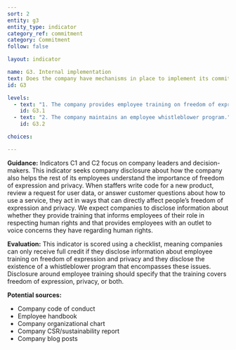 ```yaml
---
sort: 2
entity: g3
entity_type: indicator
category_ref: commitment
category: Commitment
follow: false

layout: indicator

name: G3. Internal implementation
text: Does the company have mechanisms in place to implement its commitment to freedom of expression and privacy?
id: G3

levels:
  - text: "1. The company provides employee training on freedom of expression and privacy issues."
    id: G3.1
  - text: "2. The company maintains an employee whistleblower program."
    id: G3.2

choices:

---
```


**Guidance:** Indicators C1 and C2 focus on company leaders and decision-makers. This indicator seeks company disclosure about how the company also helps the rest of its employees understand the importance of freedom of expression and privacy. When staffers write code for a new product, review a request for user data, or answer customer questions about how to use a service, they act in ways that can directly affect people’s freedom of expression and privacy. We expect companies to disclose information about whether they provide training that informs employees of their role in respecting human rights and that provides employees with an outlet to voice concerns they have regarding human rights.

**Evaluation:** This indicator is scored using a checklist, meaning companies can only receive full credit if they disclose information about employee training on freedom of expression and privacy and they disclose the existence of a whistleblower program that encompasses these issues. Disclosure around employee training should specify that the training covers freedom of expression, privacy, or both.

**Potential sources:**

 - Company code of conduct
 - Employee handbook
 - Company organizational chart
 - Company CSR/sustainability report
 - Company blog posts
